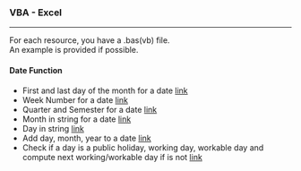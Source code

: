 
### VBA - Excel
---

For each resource, you have a .bas(vb) file.  
An example is provided if possible.

#### Date Function

- First and last day of the month for a date [link](https://github.com/NicoDupont/Resources/blob/master/VBA-Excel/Date/first_and_last_day_of_the_month.bas)
- Week Number for a date [link](https://github.com/NicoDupont/Resources/blob/master/VBA-Excel/Date/week_number.bas)
- Quarter and Semester for a date [link](https://github.com/NicoDupont/Resources/blob/master/VBA-Excel/Date/quarter_and_semester.bas)
- Month in string for a date [link](https://github.com/NicoDupont/Resources/blob/master/VBA-Excel/Date/month.bas)
- Day in string [link](https://github.com/NicoDupont/Resources/blob/master/VBA-Excel/Date/day.bas)
- Add day, month, year to a date [link](https://github.com/NicoDupont/Resources/blob/master/VBA-Excel/Date/add_day_month_year.bas)
- Check if a day is a public holiday, working day, workable day and compute next working/workable day if is not [link](https://github.com/NicoDupont/Resources/blob/master/VBA-Excel/Date/public_holiday_working_workable_day.bas)







